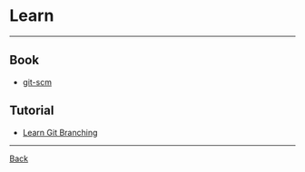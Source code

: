 # Learn

---

## Book

- [git-scm](https://git-scm.com/book/en/v2)

## Tutorial

- [Learn Git Branching](https://learngitbranching.js.org/)

---

[Back](./../Github.md)
